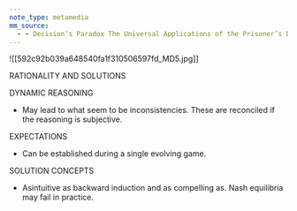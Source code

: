 ```yaml
---
note_type: metamedia
mm_source:
  - - Decision’s Paradox The Universal Applications of the Prisoner’s Dilemma  by Stefan Wendin  Medium.md
---
```


![[592c92b039a648540fa1f310506597fd_MD5.jpg]]

RATIONALITY AND SOLUTIONS

DYNAMIC REASONING
- May lead to what seem to be inconsistencies. These are
reconciled if the reasoning is subjective.

EXPECTATIONS
- Can be established during a single evolving game.

SOLUTION CONCEPTS
- Asintuitive as backward induction and as compelling as.
Nash equilibria may fail in practice.

